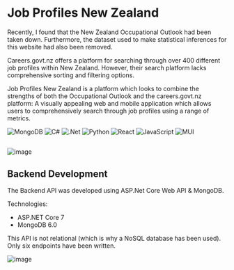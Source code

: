 # Job Profiles New Zealand
Recently, I found that the New Zealand Occupational Outlook had been taken down. Furthermore, the dataset used to make statistical inferences for this website had also been removed.

Careers.govt.nz offers a platform for searching through over 400 different job profiles within New Zealand. However, their search platform lacks comprehensive sorting and filtering options.

Job Profiles New Zealand is a platform which looks to combine the strengths of both the Occupational Outlook and the careers.govt.nz platform: A visually appealing web and mobile application which allows users to comprehensively search through job profiles using a range of metrics. 

![MongoDB](https://img.shields.io/badge/MongoDB-%234ea94b.svg?style=for-the-badge&logo=mongodb&logoColor=white)
![C#](https://img.shields.io/badge/c%23-%23239120.svg?style=for-the-badge&logo=c-sharp&logoColor=white)
![.Net](https://img.shields.io/badge/.NET-5C2D91?style=for-the-badge&logo=.net&logoColor=white)
![Python](https://img.shields.io/badge/python-3670A0?style=for-the-badge&logo=python&logoColor=ffdd54)
![React](https://img.shields.io/badge/react-%2320232a.svg?style=for-the-badge&logo=react&logoColor=%2361DAFB)
![JavaScript](https://img.shields.io/badge/javascript-%23323330.svg?style=for-the-badge&logo=javascript&logoColor=%23F7DF1E)
![MUI](https://img.shields.io/badge/MUI-%230081CB.svg?style=for-the-badge&logo=mui&logoColor=white)

## 
![image](https://github.com/Lucaseng/Job-Profiles-New-Zealand/assets/26078574/eb39d1c4-5c8f-4462-a2eb-423c161c1385)




## Backend Development
The Backend API was developed using ASP.Net Core Web API & MongoDB. 

Technologies:
- ASP.NET Core 7
- MongoDB 6.0

This API is not relational (which is why a NoSQL database has been used). Only six endpoints have been written. 

![image](https://github.com/Lucaseng/Job-Profiles-New-Zealand/assets/26078574/f11071c6-cbd7-49bc-b7a3-9129d35ac99e)
